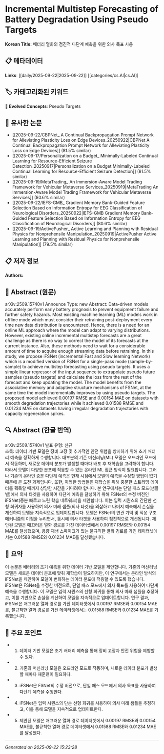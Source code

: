 # Incremental Multistep Forecasting of Battery Degradation Using Pseudo Targets

**Korean Title:** 배터리 열화의 점진적 다단계 예측을 위한 의사 목표 사용

## 📋 메타데이터

**Links**: [[daily/2025-09-22|2025-09-22]] [[categories/cs.AI|cs.AI]]

## 🏷️ 카테고리화된 키워드
**🚀 Evolved Concepts**: Pseudo Targets

## 🔗 유사한 논문
- [[2025-09-22/CBPNet_ A Continual Backpropagation Prompt Network for Alleviating Plasticity Loss on Edge Devices_20250922|CBPNet A Continual Backpropagation Prompt Network for Alleviating Plasticity Loss on Edge Devices]] (81.5% similar)
- [[2025-09-17/Personalization on a Budget_ Minimally-Labeled Continual Learning for Resource-Efficient Seizure Detection_20250917|Personalization on a Budget Minimally-Labeled Continual Learning for Resource-Efficient Seizure Detection]] (81.5% similar)
- [[2025-09-19/MetaTrading_ An Immersion-Aware Model Trading Framework for Vehicular Metaverse Services_20250919|MetaTrading An Immersion-Aware Model Trading Framework for Vehicular Metaverse Services]] (80.6% similar)
- [[2025-09-22/IEFS-GMB_ Gradient Memory Bank-Guided Feature Selection Based on Information Entropy for EEG Classification of Neurological Disorders_20250922|IEFS-GMB Gradient Memory Bank-Guided Feature Selection Based on Information Entropy for EEG Classification of Neurological Disorders]] (80.6% similar)
- [[2025-09-19/ActivePusher_ Active Learning and Planning with Residual Physics for Nonprehensile Manipulation_20250919|ActivePusher Active Learning and Planning with Residual Physics for Nonprehensile Manipulation]] (79.5% similar)

## 📋 저자 정보

**Authors:** 

## 📄 Abstract (원문)

arXiv:2509.15740v1 Announce Type: new 
Abstract: Data-driven models accurately perform early battery prognosis to prevent equipment failure and further safety hazards. Most existing machine learning (ML) models work in offline mode which must consider their retraining post-deployment every time new data distribution is encountered. Hence, there is a need for an online ML approach where the model can adapt to varying distributions. However, existing online incremental multistep forecasts are a great challenge as there is no way to correct the model of its forecasts at the current instance. Also, these methods need to wait for a considerable amount of time to acquire enough streaming data before retraining. In this study, we propose iFSNet (incremental Fast and Slow learning Network) which is a modified version of FSNet for a single-pass mode (sample-by-sample) to achieve multistep forecasting using pseudo targets. It uses a simple linear regressor of the input sequence to extrapolate pseudo future samples (pseudo targets) and calculate the loss from the rest of the forecast and keep updating the model. The model benefits from the associative memory and adaptive structure mechanisms of FSNet, at the same time the model incrementally improves by using pseudo targets. The proposed model achieved 0.00197 RMSE and 0.00154 MAE on datasets with smooth degradation trajectories while it achieved 0.01588 RMSE and 0.01234 MAE on datasets having irregular degradation trajectories with capacity regeneration spikes.

## 🔍 Abstract (한글 번역)

arXiv:2509.15740v1 발표 유형: 신규  
초록: 데이터 기반 모델은 장비 고장 및 추가적인 안전 위험을 방지하기 위해 초기 배터리 예측을 정확하게 수행합니다. 대부분의 기존 머신러닝(ML) 모델은 오프라인 모드에서 작동하며, 새로운 데이터 분포가 발생할 때마다 배포 후 재학습을 고려해야 합니다. 따라서 모델이 다양한 분포에 적응할 수 있는 온라인 ML 접근 방식이 필요합니다. 그러나 기존의 온라인 증분 다단계 예측은 현재 시점에서 모델의 예측을 수정할 방법이 없기 때문에 큰 도전 과제입니다. 또한, 이러한 방법들은 재학습을 위해 충분한 스트리밍 데이터를 획득할 때까지 상당한 시간을 기다려야 합니다. 본 연구에서는 단일 패스 모드(샘플별)에서 의사 타겟을 사용하여 다단계 예측을 달성하기 위해 FSNet의 수정 버전인 iFSNet(증분 빠르고 느린 학습 네트워크)을 제안합니다. 이는 입력 시퀀스의 간단한 선형 회귀자를 사용하여 의사 미래 샘플(의사 타겟)을 외삽하고 나머지 예측에서 손실을 계산하여 모델을 지속적으로 업데이트합니다. 모델은 FSNet의 연관 기억 및 적응 구조 메커니즘의 이점을 누리면서, 동시에 의사 타겟을 사용하여 점진적으로 개선됩니다. 제안된 모델은 매끄러운 열화 경로를 가진 데이터셋에서 0.00197 RMSE와 0.00154 MAE를 달성했으며, 용량 재생 스파이크가 있는 불규칙한 열화 경로를 가진 데이터셋에서는 0.01588 RMSE와 0.01234 MAE를 달성했습니다.

## 📝 요약

이 논문은 배터리의 조기 예측을 위한 데이터 기반 모델을 제안합니다. 기존의 머신러닝 모델은 새로운 데이터 분포에 맞춰 재학습이 필요하지만, 이 연구에서는 온라인 방식의 iFSNet을 제안하여 모델이 변화하는 데이터 분포에 적응할 수 있도록 했습니다. iFSNet은 FSNet을 수정한 버전으로, 단일 패스 모드에서 의사 목표를 사용하여 다단계 예측을 수행합니다. 이 모델은 입력 시퀀스의 선형 회귀를 통해 의사 미래 샘플을 추정하고, 이를 기반으로 손실을 계산하여 모델을 지속적으로 업데이트합니다. 연구 결과, iFSNet은 매끄러운 열화 경로를 가진 데이터셋에서 0.00197 RMSE와 0.00154 MAE를, 불규칙한 열화 경로를 가진 데이터셋에서는 0.01588 RMSE와 0.01234 MAE를 기록했습니다.

## 🎯 주요 포인트

- 1. 데이터 기반 모델은 초기 배터리 예측을 통해 장비 고장과 안전 위험을 예방할 수 있다.

- 2. 기존의 머신러닝 모델은 오프라인 모드로 작동하며, 새로운 데이터 분포가 발생할 때마다 재훈련이 필요하다.

- 3. iFSNet은 FSNet의 수정 버전으로, 단일 패스 모드에서 의사 목표를 사용하여 다단계 예측을 수행한다.

- 4. iFSNet은 입력 시퀀스의 단순 선형 회귀를 사용하여 의사 미래 샘플을 추정하고, 이를 통해 모델을 지속적으로 업데이트한다.

- 5. 제안된 모델은 매끄러운 열화 경로 데이터셋에서 0.00197 RMSE와 0.00154 MAE를, 불규칙한 열화 경로 데이터셋에서 0.01588 RMSE와 0.01234 MAE를 달성했다.

---

*Generated on 2025-09-22 15:23:28*